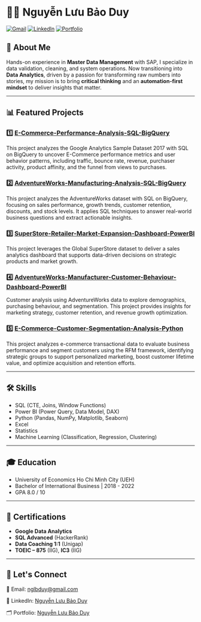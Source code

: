 # 👩‍💻 Nguyễn Lưu Bảo Duy

[![Gmail](https://img.shields.io/badge/Email-D14836?&logo=gmail&logoColor=white)](mailto:nglbduy@gmail.com)
[![LinkedIn](https://img.shields.io/badge/LinkedIn-0077B5?&logo=linkedin&logoColor=white)](https://www.linkedin.com/in/nguyenluubaoduy)
[![Portfolio](https://img.shields.io/badge/Portfolio-24292e?&logo=github&logoColor=white)](https://github.com/nlbduy)



## 👋 About Me
Hands-on experience in **Master Data Management** with SAP, I specialize in data validation, cleaning, and system operations. Now transitioning into **Data Analytics**, driven by a passion for transforming raw numbers into stories, my mission is to bring **critical thinking** and an **automation-first mindset** to deliver insights that matter.
___

## 📊 Featured Projects

### 1️⃣ [E-Commerce-Performance-Analysis-SQL-BigQuery](https://github.com/nlbduy/E-Commerce-Performance-Analysis-SQL-BigQuery)
This project analyzes the Google Analytics Sample Dataset 2017 with SQL on BigQuery to uncover E-Commerce performance metrics and user behavior patterns, including traffic, bounce rate, revenue, purchaser activity, product affinity, and the funnel from views to purchases.

### 2️⃣ [AdventureWorks-Manufacturing-Analysis-SQL-BigQuery](https://github.com/nlbduy/AdventureWorks-Manufacturing-Analysis-SQL-BigQuery)
This project analyzes the AdventureWorks dataset with SQL on BigQuery, focusing on sales performance, growth trends, customer retention, discounts, and stock levels. It applies SQL techniques to answer real-world business questions and extract actionable insights.

### 3️⃣ [SuperStore-Retailer-Market-Expansion-Dashboard-PowerBI](https://github.com/nlbduy/SuperStore-Retailer-Market-Expansion-Dashboard-PowerBI)
This project leverages the Global SuperStore dataset to deliver a sales analytics dashboard that supports data-driven decisions on strategic products and market growth.

### 4️⃣ [AdventureWorks-Manufacturer-Customer-Behaviour-Dashboard-PowerBI](https://github.com/nlbduy/AdventureWorks-Manufacturer-Customer-Behaviour-Dashboard-PowerBI)
Customer analysis using AdventureWorks data to explore demographics, purchasing behaviour, and segmentation. This project provides insights for marketing strategy, customer retention, and revenue growth optimization.

### 5️⃣ [E-Commerce-Customer-Segmentation-Analysis-Python](https://github.com/nlbduy/E-Commerce-Customer-Segmentation-Analysis-Python)
This project analyzes e-commerce transactional data to evaluate business performance and segment customers using the RFM framework, identifying strategic groups to support personalized marketing, boost customer lifetime value, and optimize acquisition and retention efforts.
___
## 🛠 Skills
- SQL (CTE, Joins, Window Functions)
- Power BI (Power Query, Data Model, DAX)
- Python (Pandas, NumPy, Matplotlib, Seaborn)
- Excel
- Statistics
- Machine Learning (Classification, Regression, Clustering)
___
## 🎓 Education
- University of Economics Ho Chi Minh City (UEH)
- Bachelor of International Business | 2018 - 2022
- GPA 8.0 / 10

___
## 🏅 Certifications
- **Google Data Analytics**
- **SQL Advanced** (HackerRank)
- **Data Coaching 1:1** (Unigap)
- **TOEIC – 875** (IIG), **IC3** (IIG)
___
## 🤝 Let's Connect
💌 Email: [nglbduy@gmail.com](mailto:nglbduy@gmail.com)

🔗 LinkedIn: [Nguyễn Lưu Bảo Duy](https://www.linkedin.com/in/nguyenluubaoduy)

🗂 Portfolio: [Nguyễn Lưu Bảo Duy](https://github.com/nlbduy)

